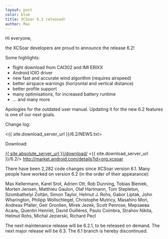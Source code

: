```yaml
---
layout: post
color: blue
title: XCSoar 6.2 released!
author: Max
---
```

Hi everyone,

the XCSoar developers are proud to announce the release 6.2!

Some highlights:

- flight download from CAI302 and IMI ERIXX
- Android IOIO driver
- new fast and accurate wind algorithm (requires airspeed)
- better airspace warnings (horizontal and vertical distance)
- better profile support
- many optimisations, for increased battery runtime
- ... and many more

Apologies for the outdated user manual.  Updating it for the new 6.2
features is one of our next goals.

Change log:

 <{{ site.download_server_url }}/6.2/NEWS.txt>

Download:

 [{{ site.absolute_server_url }}/download/](/download/)
 <{{ site.download_server_url }}/6.2/>
 <http://market.android.com/details?id=org.xcsoar>

There have been 2,282 code changes since XCSoar version 6.1.  Many
people have worked on version 6.2 (in the order of their appearance):

  Max Kellermann,
  Karel Srot,
  Adrien Ott,
  Rob Dunning,
  Tobias Bieniek,
  Morten Jensen,
  Matthieu Gaulon,
  Olaf Hartmann,
  Tom Stepleton,
  Szombathelyi Zoltán,
  Simon Taylor,
  Helmut J. Rohs,
  Gabor Liptak,
  John Wharington,
  Philipp Wollschlegel,
  Christophe Mutricy,
  Masahiro Mori,
  Andreas Pfaller,
  Geir Gronlien,
  Mirek Jezek,
  Scott Penrose,
  Мирзаева Асаль,
  Quentin Henriet,
  David Ouillères,
  Paulo Coimbra,
  Strahov Nikita,
  Helmut Rohs,
  Michal Jezierski,
  Richard Pecl

The next maintenance release will be 6.2.1, to be released on demand.
The next major release will be 6.3.
The 6.1 branch is hereby discontinued.
